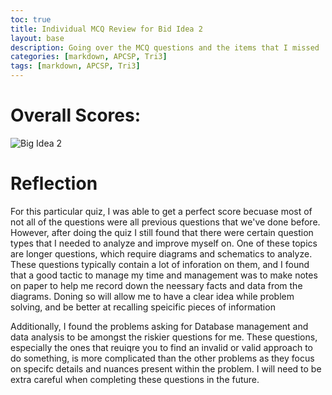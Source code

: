 ```yaml
---
toc: true
title: Individual MCQ Review for Bid Idea 2
layout: base
description: Going over the MCQ questions and the items that I missed
categories: [markdown, APCSP, Tri3]
tags: [markdown, APCSP, Tri3]
---
```


# Overall Scores:
![]({{site.baseurl}}/images/Big_Idea_2.png "Big Idea 2 ")

# Reflection
For this particular quiz, I was able to get a perfect score becuase most of not all of the questions were all previous questions that we've done before. However, after doing the quiz I still found that there were certain question types that I needed to analyze and improve myself on. One of these topics are longer questions, which require diagrams and schematics to analyze. These questions typically contain a lot of inforation on them, and I found that a good tactic to manage my time and management was to make notes on paper to help me record down the neessary facts and data from the diagrams. Doning so will allow me to have a clear idea while problem solving, and be better at recalling speicific pieces of information

Additionally, I found the problems asking for Database management and data analysis to be amongst the riskier questions for me. These questions, especially the ones that reuiqre you to find an invalid or valid approach to do something, is more complicated than the other problems as they focus on specifc details and nuances present within the problem. I will need to be extra careful when completing these questions in the future.